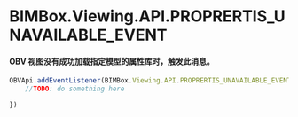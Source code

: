 # BIMBox.Viewing.API.PROPRERTIS\_UNAVAILABLE\_EVENT

#### OBV 视图没有成功加载指定模型的属性库时，触发此消息。

```js
OBVApi.addEventListener(BIMBox.Viewing.API.PROPRERTIS_UNAVAILABLE_EVENT, function() {
    //TODO: do something here

})
```



